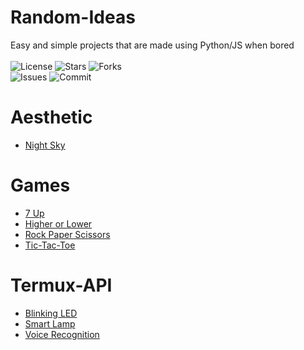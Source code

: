 # Random-Ideas
Easy and simple projects that are made using Python/JS when bored</br></br>
![License](https://img.shields.io/github/license/Mini-Ware/Random-Ideas)
![Stars](https://img.shields.io/github/stars/Mini-Ware/Random-Ideas)
![Forks](https://img.shields.io/github/forks/Mini-Ware/Random-Ideas)<br>
![Issues](https://img.shields.io/github/issues/Mini-Ware/Random-Ideas)
![Commit](https://img.shields.io/github/last-commit/Mini-Ware/Random-Ideas)
# Aesthetic
- [Night Sky](https://github.com/Mini-Ware/Random-Ideas/blob/main/Aesthetic/night.py)
# Games
- [7 Up](https://github.com/Mini-Ware/Random-Ideas/blob/main/Games/7up.py)
- [Higher or Lower](https://github.com/Mini-Ware/Random-Ideas/blob/main/Games/guess.py)
- [Rock Paper Scissors](https://github.com/Mini-Ware/Random-Ideas/blob/main/Games/rps.py)
- [Tic-Tac-Toe](https://github.com/Mini-Ware/Random-Ideas/blob/main/Games/ttt.py)
# Termux-API
- [Blinking LED](https://github.com/Mini-Ware/Random-Ideas/blob/main/Termux-API/blink.py)
- [Smart Lamp](https://github.com/Mini-Ware/Random-Ideas/blob/main/Termux-API/lamp.py)
- [Voice Recognition](https://github.com/Mini-Ware/Random-Ideas/blob/main/Termux-API/assist.py)
